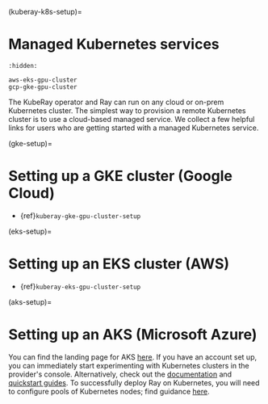 (kuberay-k8s-setup)=

# Managed Kubernetes services

```{toctree}
:hidden:

aws-eks-gpu-cluster
gcp-gke-gpu-cluster
```

The KubeRay operator and Ray can run on any cloud or on-prem Kubernetes cluster.
The simplest way to provision a remote Kubernetes cluster is to use a cloud-based managed service.
We collect a few helpful links for users who are getting started with a managed Kubernetes service.

(gke-setup)=
# Setting up a GKE cluster (Google Cloud)

- {ref}`kuberay-gke-gpu-cluster-setup`

(eks-setup)=
# Setting up an EKS cluster (AWS)

- {ref}`kuberay-eks-gpu-cluster-setup`

(aks-setup)=
# Setting up an AKS (Microsoft Azure)
You can find the landing page for AKS [here](https://azure.microsoft.com/en-us/services/kubernetes-service/).
If you have an account set up, you can immediately start experimenting with Kubernetes clusters in the provider's console.
Alternatively, check out the [documentation](https://docs.microsoft.com/en-us/azure/aks/) and
[quickstart guides](https://docs.microsoft.com/en-us/azure/aks/learn/quick-kubernetes-deploy-portal?tabs=azure-cli). To successfully deploy Ray on Kubernetes,
you will need to configure pools of Kubernetes nodes;
find guidance [here](https://docs.microsoft.com/en-us/azure/aks/use-multiple-node-pools).
